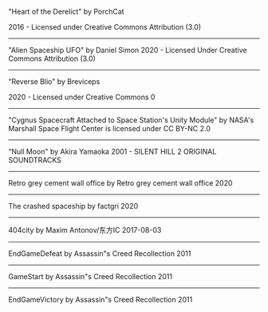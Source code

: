 "Heart of the Derelict"
by PorchCat

2016 - Licensed under
Creative Commons
Attribution (3.0)

---

"Alien Spaceship UFO"
by Daniel Simon
2020 - Licensed Under
Creative Commons
Attribution (3.0)

---

“Reverse Blio"
by Breviceps

2020 - Licensed under
Creative Commons 0

---

"Cygnus Spacecraft Attached to Space Station's Unity Module" by NASA's Marshall Space Flight Center is licensed under CC BY-NC 2.0

---

“Null Moon"
by Akira Yamaoka
2001 - SILENT HILL 2 ORIGINAL SOUNDTRACKS

---

Retro grey cement wall office
by Retro grey cement wall office
2020

---

The crashed spaceship
by factgri
2020

---

404city
by Maxim Antonov/东方IC
2017-08-03

---

EndGameDefeat
by Assassin"s Creed Recollection
2011

---

GameStart
by Assassin"s Creed Recollection
2011

---

EndGameVictory
by Assassin"s Creed Recollection
2011
